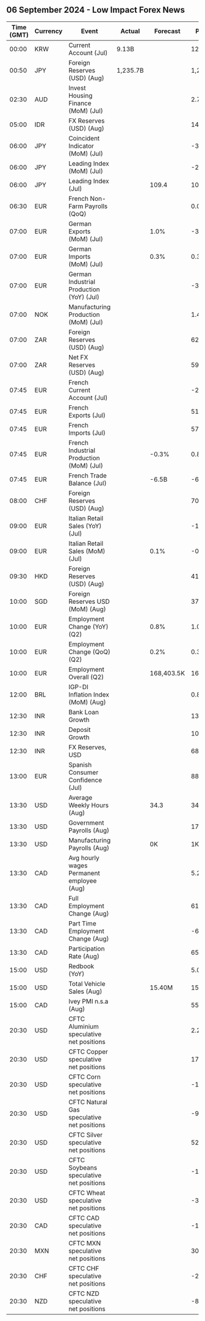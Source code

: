 ## 06 September 2024 - Low Impact Forex News

| Time (GMT) | Currency | Event | Actual | Forecast | Previous |
|------|----------|-------|--------|----------|----------|
| 00:00 | KRW | Current Account (Jul) | 9.13B |  | 12.26B |
| 00:50 | JPY | Foreign Reserves (USD) (Aug) | 1,235.7B |  | 1,219.1B |
| 02:30 | AUD | Invest Housing Finance (MoM) (Jul) |  |  | 2.7% |
| 05:00 | IDR | FX Reserves (USD) (Aug) |  |  | 145.40B |
| 06:00 | JPY | Coincident Indicator (MoM) (Jul) |  |  | -3.4% |
| 06:00 | JPY | Leading Index (MoM) (Jul) |  |  | -2.1% |
| 06:00 | JPY | Leading Index (Jul) |  | 109.4 | 109.0 |
| 06:30 | EUR | French Non-Farm Payrolls (QoQ) |  |  | 0.0% |
| 07:00 | EUR | German Exports (MoM) (Jul) |  | 1.0% | -3.4% |
| 07:00 | EUR | German Imports (MoM) (Jul) |  | 0.3% | 0.3% |
| 07:00 | EUR | German Industrial Production (YoY) (Jul) |  |  | -3.92% |
| 07:00 | NOK | Manufacturing Production (MoM) (Jul) |  |  | 1.4% |
| 07:00 | ZAR | Foreign Reserves (USD) (Aug) |  |  | 62.27B |
| 07:00 | ZAR | Net FX Reserves (USD) (Aug) |  |  | 59.165B |
| 07:45 | EUR | French Current Account (Jul) |  |  | -2.60B |
| 07:45 | EUR | French Exports (Jul) |  |  | 51.7B |
| 07:45 | EUR | French Imports (Jul) |  |  | 57.7B |
| 07:45 | EUR | French Industrial Production (MoM) (Jul) |  | -0.3% | 0.8% |
| 07:45 | EUR | French Trade Balance (Jul) |  | -6.5B | -6.1B |
| 08:00 | CHF | Foreign Reserves (USD) (Aug) |  |  | 703,510.0B |
| 09:00 | EUR | Italian Retail Sales (YoY) (Jul) |  |  | -1.0% |
| 09:00 | EUR | Italian Retail Sales (MoM) (Jul) |  | 0.1% | -0.2% |
| 09:30 | HKD | Foreign Reserves (USD) (Aug) |  |  | 419.30B |
| 10:00 | SGD | Foreign Reserves USD (MoM) (Aug) |  |  | 378.6B |
| 10:00 | EUR | Employment Change (YoY) (Q2) |  | 0.8% | 1.0% |
| 10:00 | EUR | Employment Change (QoQ) (Q2) |  | 0.2% | 0.3% |
| 10:00 | EUR | Employment Overall (Q2) |  | 168,403.5K | 168,082.0K |
| 12:00 | BRL | IGP-DI Inflation Index (MoM) (Aug) |  |  | 0.83% |
| 12:30 | INR | Bank Loan Growth |  |  | 13.6% |
| 12:30 | INR | Deposit Growth |  |  | 10.9% |
| 12:30 | INR | FX Reserves, USD |  |  | 681.69B |
| 13:00 | EUR | Spanish Consumer Confidence (Jul) |  |  | 88.4 |
| 13:30 | USD | Average Weekly Hours (Aug) |  | 34.3 | 34.2 |
| 13:30 | USD | Government Payrolls (Aug) |  |  | 17.0K |
| 13:30 | USD | Manufacturing Payrolls (Aug) |  | 0K | 1K |
| 13:30 | CAD | Avg hourly wages Permanent employee (Aug) |  |  | 5.2% |
| 13:30 | CAD | Full Employment Change (Aug) |  |  | 61.6K |
| 13:30 | CAD | Part Time Employment Change (Aug) |  |  | -64.4K |
| 13:30 | CAD | Participation Rate (Aug) |  |  | 65.0% |
| 15:00 | USD | Redbook (YoY) |  |  | 5.0% |
| 15:00 | USD | Total Vehicle Sales (Aug) |  | 15.40M | 15.80M |
| 15:00 | CAD | Ivey PMI n.s.a (Aug) |  |  | 55.3 |
| 20:30 | USD | CFTC Aluminium speculative net positions |  |  | 2.2K |
| 20:30 | USD | CFTC Copper speculative net positions |  |  | 17.1K |
| 20:30 | USD | CFTC Corn speculative net positions |  |  | -148.5K |
| 20:30 | USD | CFTC Natural Gas speculative net positions |  |  | -92.2K |
| 20:30 | USD | CFTC Silver speculative net positions |  |  | 52.2K |
| 20:30 | USD | CFTC Soybeans speculative net positions |  |  | -184.3K |
| 20:30 | USD | CFTC Wheat speculative net positions |  |  | -32.7K |
| 20:30 | CAD | CFTC CAD speculative net positions |  |  | -110.0K |
| 20:30 | MXN | CFTC MXN speculative net positions |  |  | 30.7K |
| 20:30 | CHF | CFTC CHF speculative net positions |  |  | -24.6K |
| 20:30 | NZD | CFTC NZD speculative net positions |  |  | -8.3K |
